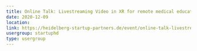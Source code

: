 ```yaml
---
title: Online Talk: Livestreaming Video in XR for remote medical education
date: 2020-12-09
location: 
link: https://heidelberg-startup-partners.de/event/online-talk-livestreaming-video-in-xr-for-remote-medical-education/
usergroup: startuphd
type: usergroup
---
```

